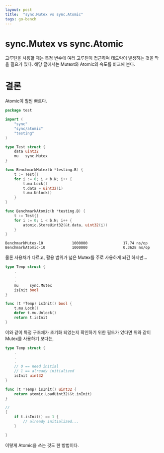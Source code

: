 ```yaml
---
layout: post
title:  "sync.Mutex vs sync.Atomic"
tags: go-bench
---
```


# sync.Mutex vs sync.Atomic
고루틴을 사용할 때는 특정 변수에 여러 고루틴이 접근하며 데드락이 발생하는 것을 막을 필요가 있다.
해당 글에서는 Mutext와 Atomic의 속도를 비교해 본다.

# 결론
Atomic이 훨씬 빠르다.

```go
package test

import (
	"sync"
	"sync/atomic"
	"testing"
)

type Test struct {
	data uint32
	mu   sync.Mutex
}

func BenchmarkMutex(b *testing.B) {
	t := Test{}
	for i := 0; i < b.N; i++ {
		t.mu.Lock()
		t.data = uint32(i)
		t.mu.Unlock()
	}
}

func BenchmarkAtomic(b *testing.B) {
	t := Test{}
	for i := 0; i < b.N; i++ {
		atomic.StoreUint32(&t.data, uint32(i))
	}
}
```

```
BenchmarkMutex-10             1000000                17.74 ns/op
BenchmarkAtomic-10            1000000                0.3628 ns/op
```

물론 사용처가 다르고, 활용 범위가 넓은 Mutex를 주로 사용하게 되긴 하지만... 

```go
type Temp struct {
    .
    .
    .
    mu     sync.Mutex
    isInit bool
}

func (t *Temp) isInit() bool {
    t.mu.Lock()
    defer t.mu.Unlock()
    return t.isInit
}
```
이와 같이 특정 구조체가 초기화 되었는지 확인하기 위한 필드가 있다면 위와 같이 Mutex를 사용하기 보다는,

```go
type Temp struct {
    .
    .
    .
    // 0 == need initial
    // 1 == already initialized
    isInit uint32
}

func (t *Temp) isInit() uint32 {
    return atomic.LoadUint32(&t.inInit)
}

//
{
    if t.isInit() == 1 {
        // already initialized...
    }

}
```
이렇게 Atomic을 쓰는 것도 한 방법이다.